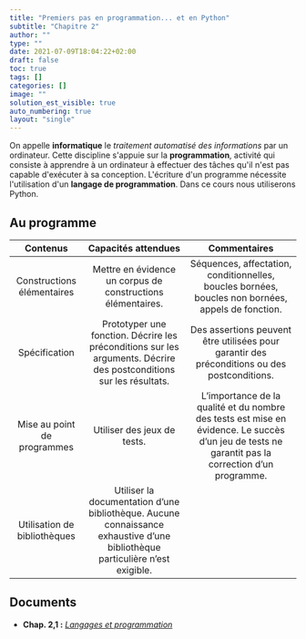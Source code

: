 ```yaml
---
title: "Premiers pas en programmation... et en Python"
subtitle: "Chapitre 2"
author: ""
type: ""
date: 2021-07-09T18:04:22+02:00
draft: false
toc: true
tags: []
categories: []
image: ""
solution_est_visible: true
auto_numbering: true
layout: "single"
---
```


On appelle **informatique** le *traitement automatisé des informations* par un ordinateur. Cette discipline s'appuie sur la **programmation**, activité qui consiste à apprendre à un ordinateur à effectuer des tâches qu'il n'est pas capable d'exécuter à sa conception. L'écriture d'un programme nécessite l'utilisation d'un **langage de programmation**. Dans ce cours nous utiliserons Python.

## Au programme

| Contenus | Capacités attendues | Commentaires |
| :----: | :----: | :----: |
|  Constructions élémentaires  | Mettre en évidence un corpus de constructions élémentaires. | Séquences, affectation, conditionnelles, boucles bornées, boucles non bornées, appels de fonction. |
| Spécification | Prototyper une fonction. Décrire les préconditions sur les arguments. Décrire des postconditions sur les résultats. | Des assertions peuvent être utilisées pour garantir des préconditions ou des postconditions. |
| Mise au point de programmes  | Utiliser des jeux de tests. | L’importance de la qualité et du nombre des tests est mise en évidence. Le succès d’un jeu de tests ne garantit pas la correction d’un programme. |
| Utilisation de bibliothèques | Utiliser la documentation d’une bibliothèque. Aucune connaissance exhaustive d’une bibliothèque particulière n’est exigible. |                  |

## Documents

- **Chap. 2,1 :** [*Langages et programmation*](chap-02)